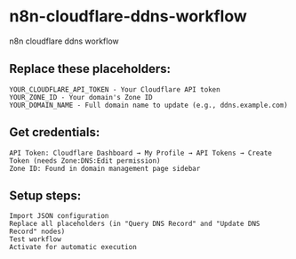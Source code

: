 # n8n-cloudflare-ddns-workflow
n8n cloudflare ddns workflow



## Replace these placeholders:

    YOUR_CLOUDFLARE_API_TOKEN - Your Cloudflare API token
    YOUR_ZONE_ID - Your domain's Zone ID
    YOUR_DOMAIN_NAME - Full domain name to update (e.g., ddns.example.com)

## Get credentials:

    API Token: Cloudflare Dashboard → My Profile → API Tokens → Create Token (needs Zone:DNS:Edit permission)
    Zone ID: Found in domain management page sidebar

## Setup steps:

    Import JSON configuration
    Replace all placeholders (in "Query DNS Record" and "Update DNS Record" nodes)
    Test workflow
    Activate for automatic execution

